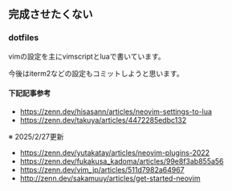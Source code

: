 ## 完成させたくない
### dotfiles

vimの設定を主にvimscriptとluaで書いています。

今後はiterm2などの設定もコミットしようと思います。

#### 下記記事参考
- https://zenn.dev/hisasann/articles/neovim-settings-to-lua
- https://zenn.dev/takuya/articles/4472285edbc132

※ 2025/2/27更新
- https://zenn.dev/yutakatay/articles/neovim-plugins-2022
- https://zenn.dev/fukakusa_kadoma/articles/99e8f3ab855a56
- https://zenn.dev/vim_jp/articles/511d7982a64967
- http://zenn.dev/sakamuuy/articles/get-started-neovim 
